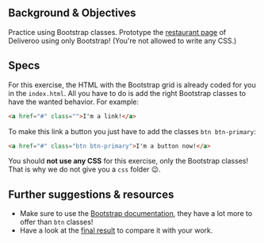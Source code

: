 ## Background & Objectives

Practice using Bootstrap classes. Prototype the [restaurant page](http://lewagon.github.io/bootstrap-challenges/02-Bootstrap-prototyping) of Deliveroo using only Bootstrap! (You're not allowed to write any CSS.)

## Specs

For this exercise, the HTML with the Bootstrap grid is already coded for you in the `index.html`.
All you have to do is add the right Bootstrap classes to have the wanted behavior. For example:

```html
<a href="#" class="">I'm a link!</a>
```

To make this link a button you just have to add the classes `btn btn-primary`:

```html
<a href="#" class="btn btn-primary">I'm a button now!</a>
```

You should **not use any CSS** for this exercise, only the Bootstrap classes! That is why we do not give you a `css` folder 😉.

## Further suggestions & resources

- Make sure to use the [Bootstrap documentation](https://getbootstrap.com/docs/5.1), they have a lot more to offer than `btn` classes!
- Have a look at the [final result](http://lewagon.github.io/bootstrap-challenges/02-Bootstrap-prototyping) to compare it with your work.
